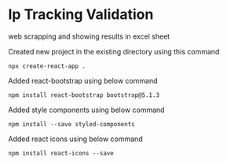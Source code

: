 # Ip Tracking Validation
web scrapping and showing results in excel sheet

Created new project in the existing directory using this command
```
npx create-react-app .
```
Added react-bootstrap using below command
```
npm install react-bootstrap bootstrap@5.1.3
```
Added style components using below command
```
npm install --save styled-components
```
Added react icons using below command
```
npm install react-icons --save
```
